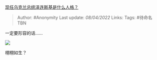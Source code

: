 [现任乌克兰总统泽连斯基是什么人格？](https://www.zhihu.com/question/518588729/answer/2425169822)

> Author: #Anonymity 
> Last update: *08/04/2022* 
> Links:
> Tags: #待命名TBN 

一定要形容的话……

![](https://pic1.zhimg.com/50/v2-b970ae6fe850771b19812d0dbbe08b4e_720w.jpg?source=1940ef5c)

栩栩如生？